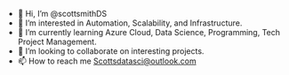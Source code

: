 - 👋 Hi, I’m @scottsmithDS
- 👀 I’m interested in Automation, Scalability, and Infrastructure. 
- 🌱 I’m currently learning Azure Cloud, Data Science, Programming, Tech Project Management.
- 💞️ I’m looking to collaborate on interesting projects.
- 📫 How to reach me Scottsdatasci@outlook.com

<!---
scottsmithDS/scottsmithDS is a ✨ special ✨ repository because its `README.md` (this file) appears on your GitHub profile.
You can click the Preview link to take a look at your changes.
--->
